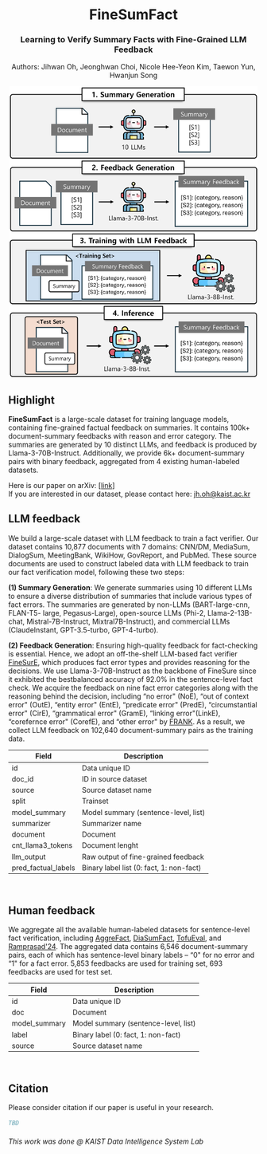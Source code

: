 <h1 align="center">
FineSumFact
</h1>


<h3 align="center">
Learning to Verify Summary Facts with Fine-Grained LLM Feedback
</h3>



<div align="center">
  <p>Authors: Jihwan Oh, Jeonghwan Choi, Nicole Hee-Yeon Kim, Taewon Yun, Hwanjun Song</p>

<p align="center">
  <img src="FineSumFact_main.png" alt="" width="500">
</p>

</div>

## Highlight
**FineSumFact** is a large-scale dataset for training language models, containing fine-grained factual feedback on summaries. It contains 100k+ document-summary feedbacks with reason and error category. The summaries are generated by 10 distinct LLMs, and feedback is produced by Llama-3-70B-Instruct. Additionally, we provide 6k+ document-summary pairs with binary feedback, aggregated from 4 existing human-labeled datasets. 

Here is our paper on arXiv: [[link](https://arxiv.org/abs/2412.10689)]\
If you are interested in our dataset, please contact here: jh.oh@kaist.ac.kr
<br/> 

## LLM feedback
We build a large-scale dataset with LLM feedback to train a fact verifier. Our dataset
contains 10,877 documents with 7 domains: CNN/DM, MediaSum, DialogSum, MeetingBank, WikiHow, GovReport, and PubMed. These source documents are used to construct labeled data with LLM feedback to train our fact verification model, following these two steps:

**(1) Summary Generation**: We generate summaries using 10 different LLMs to ensure a diverse distribution of summaries that include various types of fact errors. The summaries are generated by non-LLMs (BART-large-cnn, FLAN-T5-
large, Pegasus-Large), open-source LLMs (Phi-2,
Llama-2-13B-chat, Mistral-7B-Instruct, Mixtral7B-Instruct), and commercial LLMs (ClaudeInstant, GPT-3.5-turbo, GPT-4-turbo).

**(2) Feedback Generation**: Ensuring high-quality feedback for fact-checking is essential. Hence, we adopt an off-the-shelf LLM-based fact verifier [FineSurE](https://aclanthology.org/2024.acl-long.51/), which produces fact error types and provides reasoning for the decisions. We use Llama-3-70B-Instruct as the backbone of FineSure since it exhibited the bestbalanced accuracy of 92.0% in the sentence-level fact check. We acquire the feedback on nine fact error
categories along with the reasoning behind the decision, including “no error" (NoE), “out of context error" (OutE), “entity error" (EntE), “predicate error" (PredE), “circumstantial error" (CirE), “grammatical error" (GramE), “linking error"(LinkE), “corefernce error" (CorefE), and “other error" by [FRANK](https://aclanthology.org/2021.naacl-main.383/). As a result, we collect LLM feedback on 102,640 document-summary pairs as the training data.


| Field               | Description                                |
|---------------------|--------------------------------------------|
| id                  | Data unique ID                             |
| doc_id              | ID in source dataset                       |
| source              | Source dataset name                        |
| split               | Trainset                                   |
| model_summary       | Model summary (sentence-level, list)       |
| summarizer          | Summarizer name                            |
| document            | Document                                   |
| cnt_llama3_tokens   | Document lenght                            |
| llm_output          | Raw output of fine-grained feedback        |
| pred_factual_labels | Binary label list (0: fact, 1: non-fact)   |

<br/> 

## Human feedback
We aggregate all the available human-labeled datasets for sentence-level fact verification, including [AggreFact](https://aclanthology.org/2023.acl-long.650/), [DiaSumFact](https://aclanthology.org/2023.acl-long.377/), [TofuEval](https://aclanthology.org/2024.naacl-long.251/), and [Ramprasad'24](https://aclanthology.org/2024.eacl-short.7/). The aggregated data contains 6,546 document-summary pairs, each of which has sentence-level binary labels – “0" for no error and “1" for a fact error. 5,853 feedbacks are used for training set, 693 feedbacks are used for test set.

| Field               | Description                                |
|---------------------|--------------------------------------------|
| id                  | Data unique ID                             |
| doc                 | Document                                   |
| model_summary       | Model summary (sentence-level, list)       |
| label               | Binary label (0: fact, 1: non-fact)        |
| source              | Source dataset name                        |
<br/> 

## Citation

Please consider citation if our paper is useful in your research.
```BibTeX
TBD
```

###### *This work was done @ KAIST Data Intelligence System Lab*
